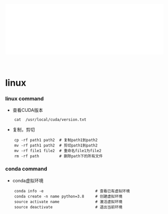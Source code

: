 <div id="navifation" class='headbar'>
    <iframe id='head' align="center" width="100%" height="160" src="others_show.html"  frameborder="no" border="0" marginwidth="0" marginheight="px" scrolling="no" ></iframe>
</div>
<style>
    .headbar{text-align:center}
    .iframe{margin:0 auto;}
</style>
<script>
    var oDiv = document.getElementById('head');
    oDiv.style.position = 'fixed'; oDiv.style.top = '0px'; oDiv.style.left = '0px';
    document.title="others/git";
</script>
<br><br>
<!-- ___________________________________________ -->
<!-- ___________________________________________ -->

# linux

### linux command

* 查看CUDA版本
``` linux
    cat  /usr/local/cuda/version.txt 
```

* 复制，剪切
``` linux
    cp -rf path1 path2  # 复制path1到path2
    mv -rf path1 path2  # 剪切path1到path2
    mv -rf file1 file2  # 重命名file1为file2
    rm -rf path         # 删除path下的所有文件
```

### conda command
* conda虚拟环境
``` linux
    conda info -e                       # 查看已有虚拟环境
    conda create -n name python=3.8     # 创建虚拟环境
    source activate name                # 激活虚拟环境
    source deactivate                   # 退出当前环境
```